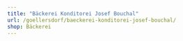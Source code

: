 ```yaml
---
title: "Bäckerei Konditorei Josef Bouchal"
url: /goellersdorf/baeckerei-konditorei-josef-bouchal/
shop: Bäckerei
---
```

